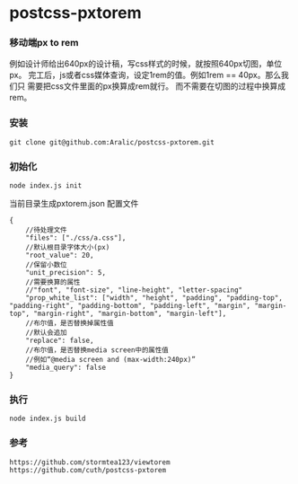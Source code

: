# postcss-pxtorem

### 移动端px to rem

例如设计师给出640px的设计稿，写css样式的时候，就按照640px切图，单位px。
完工后，js或者css媒体查询，设定1rem的值。例如1rem == 40px。那么我们只
需要把css文件里面的px换算成rem就行。 而不需要在切图的过程中换算成rem。

### 安装

    git clone git@github.com:Aralic/postcss-pxtorem.git

### 初始化

    node index.js init

当前目录生成pxtorem.json 配置文件

    {
        //待处理文件
        "files": ["./css/a.css"],
        //默认根目录字体大小(px)
        "root_value": 20,
        //保留小数位
        "unit_precision": 5,
        //需要换算的属性
        //"font", "font-size", "line-height", "letter-spacing"
        "prop_white_list": ["width", "height", "padding", "padding-top", "padding-right", "padding-bottom", "padding-left", "margin", "margin-top", "margin-right", "margin-bottom", "margin-left"],
        //布尔值，是否替换掉属性值
        //默认会追加
        "replace": false,
        //布尔值，是否替换media screen中的属性值
        //例如“@media screen and (max-width:240px)”
        "media_query": false
    }

### 执行

    node index.js build 

### 参考

    https://github.com/stormtea123/viewtorem
    https://github.com/cuth/postcss-pxtorem

